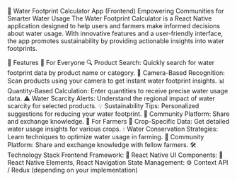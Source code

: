 🌊 Water Footprint Calculator App (Frontend)
Empowering Communities for Smarter Water Usage
The Water Footprint Calculator is a React Native application designed to help users and farmers make informed decisions about water usage. With innovative features and a user-friendly interface, the app promotes sustainability by providing actionable insights into water footprints.

🚀 Features
🌱 For Everyone
🔍 Product Search: Quickly search for water footprint data by product name or category.
📸 Camera-Based Recognition: Scan products using your camera to get instant water footprint insights.
📊 Quantity-Based Calculation: Enter quantities to receive precise water usage data.
⚠️ Water Scarcity Alerts: Understand the regional impact of water scarcity for selected products.
💡 Sustainability Tips: Personalized suggestions for reducing your water footprint.
🤝 Community Platform: Share and exchange knowledge.
🚜 For Farmers
🌾 Crop-Specific Data: Get detailed water usage insights for various crops.
💧 Water Conservation Strategies: Learn techniques to optimize water usage in farming.
🤝 Community Platform: Share and exchange knowledge with fellow farmers.
🛠️ Technology Stack
Frontend Framework: 🌟 React Native
UI Components: 🎨 React Native Elements, React Navigation
State Management: ⚙️ Context API / Redux (depending on your implementation)
